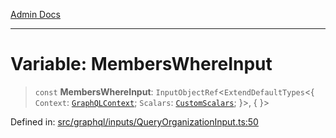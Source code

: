 [Admin Docs](/)

***

# Variable: MembersWhereInput

> `const` **MembersWhereInput**: `InputObjectRef`\<`ExtendDefaultTypes`\<\{ `Context`: [`GraphQLContext`](../../../context/type-aliases/GraphQLContext.md); `Scalars`: [`CustomScalars`](../../../scalars/type-aliases/CustomScalars.md); \}\>, \{ \}\>

Defined in: [src/graphql/inputs/QueryOrganizationInput.ts:50](https://github.com/Sourya07/talawa-api/blob/cfbd515d04ffba748b09232a33807f1845dd1878/src/graphql/inputs/QueryOrganizationInput.ts#L50)
